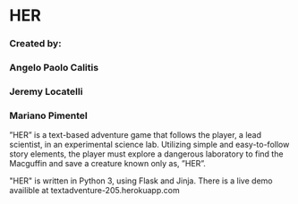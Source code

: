 # HER
### Created by:
### Angelo Paolo Calitis
### Jeremy Locatelli
### Mariano Pimentel 

 ”HER” is a text-based adventure game that follows the player, a lead scientist, in an experimental science lab. Utilizing simple and easy-to-follow story elements, the player must explore a dangerous laboratory to find the Macguffin and save a creature known only as, ”HER”.
 
 "HER" is written in Python 3, using Flask and Jinja. There is a live demo availible at textadventure-205.herokuapp.com
 
 
 



